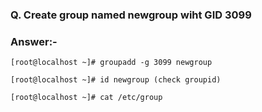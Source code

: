 ### **Q. Create group named newgroup wiht GID 3099**
### Answer:-
```
[root@localhost ~]# groupadd -g 3099 newgroup

[root@localhost ~]# id newgroup (check groupid)

[root@localhost ~]# cat /etc/group
```